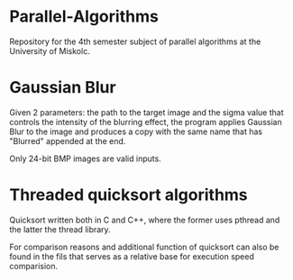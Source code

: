 # Parallel-Algorithms

Repository for the 4th semester subject of parallel algorithms at the University of Miskolc.

# Gaussian Blur
Given 2 parameters: the path to the target image and the sigma value that controls the intensity of the blurring effect, the program applies Gaussian Blur to the image and produces a copy with the same name that has "Blurred" appended at the end.

Only 24-bit BMP images are valid inputs.


# Threaded quicksort algorithms
Quicksort written both in C and C++, where the former uses pthread and the latter the thread library.

For comparison reasons and additional function of quicksort can also be found in the fils that serves as a relative base for execution speed comparision.
